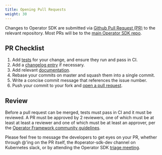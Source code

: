 ```yaml
---
title: Opening Pull Requests
weight: 30
---
```


Changes to Operator SDK are submitted via [Github Pull Request (PR)][gh-pr]
to the relevant repository. Most PRs will be to the [main Operator SDK repo][operator-sdk-repo].

## PR Checklist
1. Add [tests][adding-tests] for your change, and ensure they run and pass in CI.
1. Add a [changelog entry][changelog-docs] if necessary.
1. Add relevant [documentation][adding-docs].
1. Rebase your commits on master and squash them into a single commit.
1. Write a concise commit message that references the issue number.
1. Push your commit to your fork and [open a pull request][gh-fork-pr].


## Review

Before a pull request can be merged, tests must pass in CI and it must be reviewed. A PR
must be approved by 2 reviewers, one of which must be at least at least a reviewer and one
of which must be at least an approver, per the [Operator Framework community guidelines][of-contributor-ladder].

Please feel free to message the developers to get eyes on your PR, whether through @'ing on the PR itself,
the #operator-sdk-dev channel on Kubernetes slack, or by attending the Operator SDK [triage meeting][triage-meeting].

[adding-docs]:https://sdk.operatorframework.io/docs/contribution-guidelines/documentation/
[adding-tests]:https://sdk.operatorframework.io/docs/contribution-guidelines/testing/
[changelog-docs]:https://sdk.operatorframework.io/docs/contribution-guidelines/changelog/#m-docscontribution-guidelineschangelog
[gh-fork-pr]:https://docs.github.com/en/pull-requests/collaborating-with-pull-requests/proposing-changes-to-your-work-with-pull-requests/creating-a-pull-request-from-a-fork
[gh-pr]:https://docs.github.com/en/pull-requests/collaborating-with-pull-requests/proposing-changes-to-your-work-with-pull-requests/about-pull-requests
[of-contributor-ladder]:https://github.com/operator-framework/community/blob/master/contributor-ladder.md
[operator-sdk-repo]:https://github.com/operator-framework/operator-sdk
[triage-meeting]:https://github.com/operator-framework/community#operator-sdk-issue-triage
